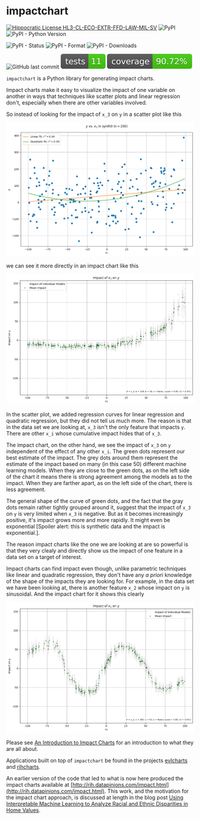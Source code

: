 # impactchart

[![Hippocratic License HL3-CL-ECO-EXTR-FFD-LAW-MIL-SV](https://img.shields.io/static/v1?label=Hippocratic%20License&message=HL3-CL-ECO-EXTR-FFD-LAW-MIL-SV&labelColor=5e2751&color=bc8c3d)](https://firstdonoharm.dev/version/3/0/cl-eco-extr-ffd-law-mil-sv.html)
![PyPI](https://img.shields.io/pypi/v/impactchart)
![PyPI - Python Version](https://img.shields.io/pypi/pyversions/impactchart)

![PyPI - Status](https://img.shields.io/pypi/status/impactchart?label=PyPI%20Status)
![PyPI - Format](https://img.shields.io/pypi/format/impactchart?label=PyPI%20Format)
![PyPI - Downloads](https://img.shields.io/pypi/dm/impactchart?label=PyPI%20Downloads)

![GitHub last commit](https://img.shields.io/github/last-commit/vengroff/impactchart)
[![Tests Badge](./reports/junit/tests-badge.svg)](https://vengroff.github.io/impactchart/)
[![Coverage Badge](./reports/coverage/coverage-badge.svg)](https://vengroff.github.io/impactchart/)

`impactchart` is a Python library for generating impact charts.

Impact charts make it easy to visualize the impact of one variable on another
in ways that techniques like scatter plots and linear regression don't, especially
when there are other variables involved. 

So instead of looking for the impact of `x_3` on `y` in a scatter plot like this

![A scatter plot of y vs. x_3](./images/y_vs_x3.png)

we can see it more directly in an impact chart like this

![An impact chart showing the impact of x_3 on y](./images/x3_impact.png)

In the scatter plot, we added regression curves for linear regression and
quadratic regression, but they did not tell us much more. The reason is that
in the data set we are looking at, `x_3` isn't the only feature that impacts
`y`. There are other `x_i` whose cumulative impact hides that of `x_3`.

The impact chart, on the other hand, we see the impact of `x_3` on `y` independent
of the effect of any other `x_i`. The green dots represent our best estimate of the 
impact. The grey dots around them represent the estimate of the impact based on many
(in this case 50) different machine learning models. When they are close to the green
dots, as on the left side of the chart it means there is strong agreement among the
models as to the impact. When they are farther apart, as on the left side of the chart,
there is less agreement.

The general shape of the curve of green dots, and the fact that the gray dots remain
rather tightly grouped around it, suggest that the impact of `x_3` on `y` is very limited
when `x_3` is negative. But as it becomes increasingly positive, it's impact grows more 
and more rapidly. It might even be exponential \[Spoiler alert: this is synthetic data and 
the impact is exponential.].

The reason impact charts like the one we are looking at are so powerful is that they 
very clealy and directly show us the impact of one feature in a data set on a target 
of interest.

Impact charts can find impact even though, unlike parametric techniques like linear and 
quadratic regression, they don't have any _a priori_ knowledge of the 
shape of the impacts they are looking for. For example, in the data set we have been
looking at, there is another feature `x_2` whose impact on `y` is sinusoidal. And the 
impact chart for it shows this clearly

![An impact chart showing the impact of x_2 on y](./images/x2_impact.png)






Please see [An Introduction to Impact Charts](https://datapinions.com/an-introduction-to-impact-charts/)
for an introduction to what they are all about.

Applications built on top of `impactchart` be found in the 
projects [evlcharts](https://github.com/vengroff/evlcharts) and
[rihcharts](https://github.com/vengroff/rihcharts).

An earlier version of the code that led to what is now
here produced the impact charts available at [http://rih.datapinions.com/impact.html](http://rih.datapinions.com/impact.html).
This work, and the motivation for the impact chart approach, is discussed at length in the blog post
[Using Interpretable Machine Learning to Analyze Racial and Ethnic Disparities in Home Values](https://datapinions.com/using-interpretable-machine-learning-to-analyze-racial-and-ethnic-disparities-in-home-values/).
